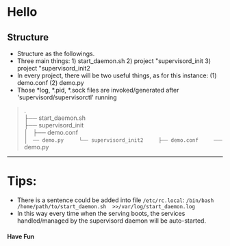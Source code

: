 Hello
=====
Structure
-----
* Structure as the followings. 
* Three main things: 1) start_daemon.sh 2) project "supervisord_init 3) project "supervisord_init2
* In every project, there will be two useful things, as for this instance: (1) demo.conf (2) demo.py
* Those *log, *.pid, *.sock files are invoked/generated after 'supervisord/supervisorctl' running
    
>.    
>├── start_daemon.sh    
>├── supervisord_init    
>│   ├── demo.conf    
>│   `── demo.py    
>└── supervisord_init2    
>    ├── demo.conf    
>    `── demo.py    
>    
****

# Tips: #
* There is a sentence could be added into file ```/etc/rc.local```:  ```/bin/bash /home/path/to/start_daemon.sh  >>/var/log/start_daemon.log```
* In this way every time when the serving boots, the services handled/managed by the supervisord daemon will be auto-started.

#### Have Fun ####

